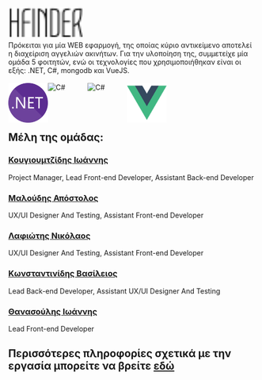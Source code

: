 <img align="left" alt="C#"  width="150px" src="https://github.com/JohnKougioum/Hfinder/blob/main/front-end/src/assets/images/HFINDER.svg" /> <br><br><br><br>
Πρόκειται για μία WEB εφαρμογή, της οποίας κύριο αντικείμενο αποτελεί η διαχείριση αγγελιών ακινήτων.
Για την υλοποίηση της, συμμετείχε μία ομάδα 5 φοιτητών, ενώ οι τεχνολογίες που χρησιμοποιήθηκαν είναι οι εξής: .NET, C#, mongodb και VueJS. 
<br><br>
<img align="left" alt="C#"  width="80px" src="https://raw.githubusercontent.com/github/explore/80688e429a7d4ef2fca1e82350fe8e3517d3494d/topics/dotnet/dotnet.png" />
<img align="left" alt="C#"  width="80px" src="https://github.com/abranhe/programming-languages-logos/blob/master/src/csharp/csharp_64x64.png" />
<img align="left" alt="C#"  width="80px" src="https://github.com/mongodb-js/leaf/blob/master/dist/mongodb-leaf_128x128.png" />
<img align="left" alt="C#"  width="80px" src="https://github.com/JohnKougioum/Hfinder/blob/main/front-end/src/assets/logo.png" />
<br><br><br><br>
## Μέλη της ομάδας:
### [Κουγιουμτζίδης Ιωάννης](https://github.com/JohnKougioum)
Project Manager, Lead Front-end Developer, Assistant Back-end Developer
### [Μαλούδης Απόστολος](https://github.com/tolismaloudis)
UX/UI Designer And Testing, Assistant Front-end Developer
### [Λαφιώτης Νικόλαος](https://github.com/nikosalin)
UX/UI Designer And Testing, Assistant Front-end Developer
### [Κωνσταντινίδης Βασίλειος](https://github.com/vasilis2000)
Lead Back-end Developer, Assistant UX/UI Designer And Testing
### [Θανασούλης Ιωάννης](https://github.com/JohnThanassoulis)
Lead Front-end Developer

## Περισσότερες πληροφορίες σχετικά με την εργασία μπορείτε να βρείτε [εδώ](https://github.com/JohnKougioum/Hfinder/wiki)
